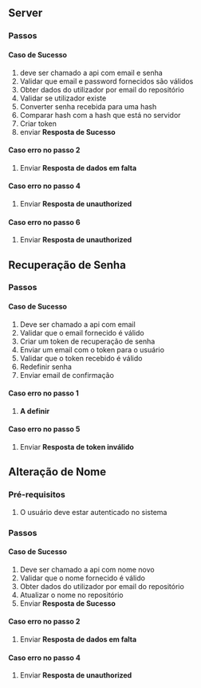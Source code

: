 
## Server
### Passos

#### Caso de Sucesso
1. deve ser chamado a api com email e senha
2. Validar que email e password fornecidos são válidos
3. Obter dados do utilizador por email do repositório
4. Validar se utilizador existe
5. Converter senha recebida para uma hash
6. Comparar hash com a hash que está no servidor
7. Criar token
6. enviar **Resposta de Sucesso**


#### Caso erro no passo 2
1. Enviar **Resposta de dados em falta**

#### Caso erro no passo 4
1. Enviar **Resposta de unauthorized**

#### Caso erro no passo 6
1. Enviar **Resposta de unauthorized**


## Recuperação de Senha
### Passos

#### Caso de Sucesso
1. Deve ser chamado a api com email
2. Validar que o email fornecido é válido
3. Criar um token de recuperação de senha
4. Enviar um email com o token para o usuário
5. Validar que o token recebido é válido
6. Redefinir senha
7. Enviar email de confirmação


#### Caso erro no passo 1
1.  **A definir**

#### Caso erro no passo 5
1. Enviar **Resposta de token inválido**

## Alteração de Nome

### Pré-requisitos
1. O usuário deve estar autenticado no sistema
### Passos

#### Caso de Sucesso
1. Deve ser chamado a api com nome novo
2. Validar que o nome fornecido é válido
3. Obter dados do utilizador por email do repositório
4. Atualizar o nome no repositório
5. Enviar **Resposta de Sucesso**

#### Caso erro no passo 2
1.  Enviar **Resposta de dados em falta**

#### Caso erro no passo 4
1. Enviar **Resposta de unauthorized**









